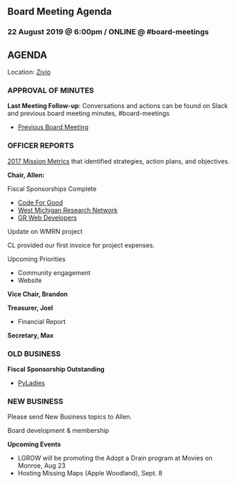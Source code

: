 ## Board Meeting Agenda
### 22 August 2019 @ 6:00pm / ONLINE @ #board-meetings

## AGENDA

Location:
[Zivio](https://www.ziviogr.com/location)


### APPROVAL OF MINUTES
**Last Meeting Follow-up**: Conversations and actions can be found on Slack and previous board meeting minutes, #board-meetings
 - [Previous Board Meeting](https://github.com/citizenlabsgr/community/blob/master/governance/bd_minutes/2019-05-22minutes.md)

### OFFICER REPORTS
[2017 Mission Metrics](https://docs.google.com/spreadsheets/d/1Tzme6WZeo0oJ-iRoUB4Pr8DhoMGiBHZNyeV0Pr0l98I/edit#gid=1234716011) that identified strategies, action plans, and objectives.

**Chair, Allen:**

Fiscal Sponsorships Complete
- [Code For Good](https://codeforgoodwm.org/)
- [West Michigan Research Network](https://www.facebook.com/WestMichiganResearchNetwork/)
- [GR Web Developers](https://www.meetup.com/grwebdev/)

Update on WMRN project

CL provided our first invoice for project expenses.

Upcoming Priorities
- Community engagement
- Website

**Vice Chair, Brandon**

**Treasurer, Joel**

- Financial Report

**Secretary, Max**


### OLD BUSINESS

**Fiscal Sponsorship Outstanding**
- [PyLadies](https://grandrapids.pyladies.com)

### NEW BUSINESS
Please send New Business topics to Allen.

Board development & membership

**Upcoming Events**
- LGROW will be promoting the Adopt a Drain program at Movies on Monroe, Aug 23
- Hosting Missing Maps (Apple Woodland), Sept. 8
